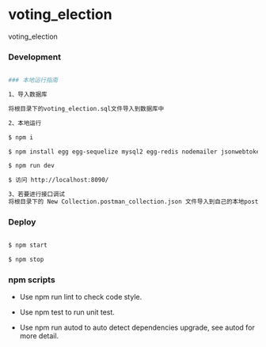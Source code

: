 # voting_election

voting_election

### Development

```bash

### 本地运行指南

1、导入数据库

将根目录下的voting_election.sql文件导入到数据库中

2、本地运行

$ npm i

$ npm install egg egg-sequelize mysql2 egg-redis nodemailer jsonwebtoken --save

$ npm run dev

$ 访问 http://localhost:8090/

3、若要进行接口调试
将根目录下的 New Collection.postman_collection.json 文件导入到自己的本地postman即可

```

### Deploy

```bash

$ npm start

$ npm stop

```

### npm scripts

- Use npm run lint to check code style.

- Use npm test to run unit test.

- Use npm run autod to auto detect dependencies upgrade, see autod for more detail.